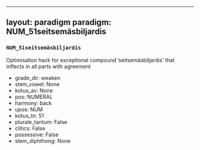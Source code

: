 
---
layout: paradigm
paradigm: NUM_51seitsemäsbiljardis
---
### ` NUM_51seitsemäsbiljardis `

Optimisation hack for exceptional compound ’seitsemäsbiljardis’ that inflects in all parts with agreement
* grade_dir: weaken
* stem_vowel: None
* kotus_av: None
* pos: NUMERAL
* harmony: back
* upos: NUM
* kotus_tn: 51
* plurale_tantum: False
* clitics: False
* possessive: False
* stem_diphthong: None
